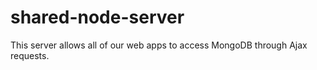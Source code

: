 # shared-node-server
This server allows all of our web apps to access MongoDB through Ajax requests.
